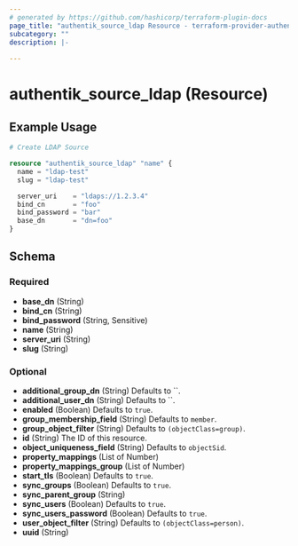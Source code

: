 ```yaml
---
# generated by https://github.com/hashicorp/terraform-plugin-docs
page_title: "authentik_source_ldap Resource - terraform-provider-authentik"
subcategory: ""
description: |-
  
---
```


# authentik_source_ldap (Resource)



## Example Usage

```terraform
# Create LDAP Source

resource "authentik_source_ldap" "name" {
  name = "ldap-test"
  slug = "ldap-test"

  server_uri    = "ldaps://1.2.3.4"
  bind_cn       = "foo"
  bind_password = "bar"
  base_dn       = "dn=foo"
}
```

<!-- schema generated by tfplugindocs -->
## Schema

### Required

- **base_dn** (String)
- **bind_cn** (String)
- **bind_password** (String, Sensitive)
- **name** (String)
- **server_uri** (String)
- **slug** (String)

### Optional

- **additional_group_dn** (String) Defaults to ``.
- **additional_user_dn** (String) Defaults to ``.
- **enabled** (Boolean) Defaults to `true`.
- **group_membership_field** (String) Defaults to `member`.
- **group_object_filter** (String) Defaults to `(objectClass=group)`.
- **id** (String) The ID of this resource.
- **object_uniqueness_field** (String) Defaults to `objectSid`.
- **property_mappings** (List of Number)
- **property_mappings_group** (List of Number)
- **start_tls** (Boolean) Defaults to `true`.
- **sync_groups** (Boolean) Defaults to `true`.
- **sync_parent_group** (String)
- **sync_users** (Boolean) Defaults to `true`.
- **sync_users_password** (Boolean) Defaults to `true`.
- **user_object_filter** (String) Defaults to `(objectClass=person)`.
- **uuid** (String)


